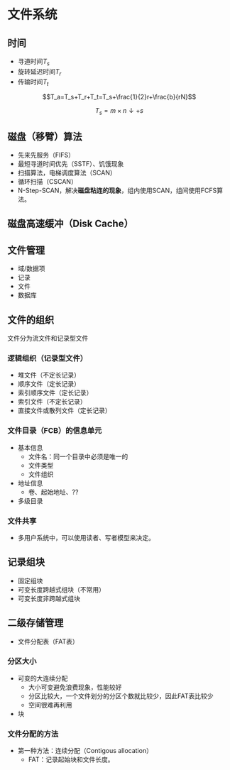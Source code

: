 # 文件系统

## 时间

- 寻道时间$T_s$
- 旋转延迟时间$T_r$
- 传输时间$T_t$

$$T_a=T_s+T_r+T_t=T_s+\frac{1}{2}r+\frac{b}{rN}$$

$$T_s=m\times n\downarrow+s$$

## 磁盘（移臂）算法

- 先来先服务（FIFS）
- 最短寻道时间优先（SSTF）、饥饿现象
- 扫描算法，电梯调度算法（SCAN）
- 循环扫描（CSCAN）
- N-Step-SCAN，解决**磁盘粘连的现象**，组内使用SCAN，组间使用FCFS算法。

## 磁盘高速缓冲（Disk Cache）

## 文件管理

- 域/数据项
- 记录
- 文件
- 数据库

## 文件的组织

文件分为流文件和记录型文件

### 逻辑组织（记录型文件）

- 堆文件（不定长记录）
- 顺序文件（定长记录）
- 索引顺序文件（定长记录）
- 索引文件（不定长记录）
- 直接文件或散列文件（定长记录）

### 文件目录（FCB）的信息单元

- 基本信息
  - 文件名：同一个目录中必须是唯一的
  - 文件类型
  - 文件组织 
- 地址信息
  - 卷、起始地址、??
- 多级目录

### 文件共享

- 多用户系统中，可以使用读者、写者模型来决定。

## 记录组块

- 固定组块
- 可变长度跨越式组块（不常用）
- 可变长度非跨越式组块

## 二级存储管理

- 文件分配表（FAT表）
  
### 分区大小

- 可变的大连续分配
  - 大小可变避免浪费现象，性能较好
  - 分区比较大，一个文件划分的分区个数就比较少，因此FAT表比较少
  - 空间很难再利用
- 块


### 文件分配的方法
    
- 第一种方法：连续分配（Contigous allocation）
    - FAT：记录起始块和文件长度。